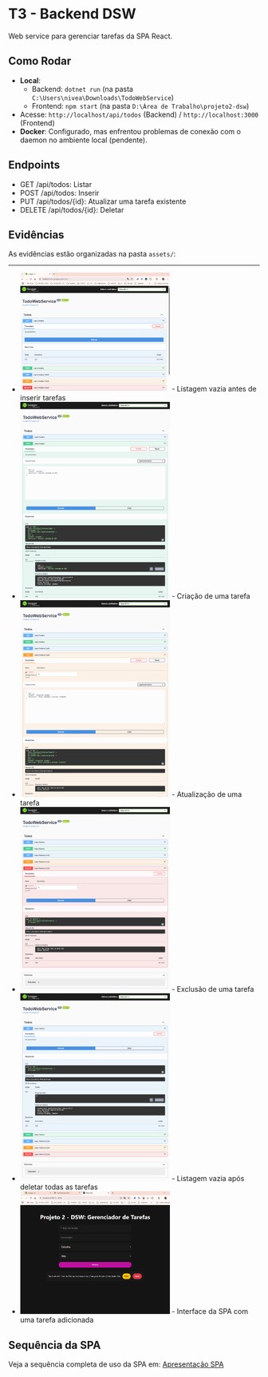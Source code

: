 # T3 - Backend DSW
Web service para gerenciar tarefas da SPA React.

## Como Rodar
- **Local**: 
  - Backend: `dotnet run` (na pasta `C:\Users\nivea\Downloads\TodoWebService`)
  - Frontend: `npm start` (na pasta `D:\Área de Trabalho\projeto2-dsw`)
- Acesse: `http://localhost/api/todos` (Backend) / `http://localhost:3000` (Frontend)
- **Docker**: Configurado, mas enfrentou problemas de conexão com o daemon no ambiente local (pendente).

## Endpoints
- GET /api/todos: Listar
- POST /api/todos: Inserir
- PUT /api/todos/{id}: Atualizar uma tarefa existente
- DELETE /api/todos/{id}: Deletar

## Evidências
As evidências estão organizadas na pasta `assets/`:
- ---
- <img src="assets/GET_inicial.png" alt="[GET]" width="300"/> - Listagem vazia antes de inserir tarefas
- <img src="assets/Post.png" alt="[POST]" width="300"/> - Criação de uma tarefa
- <img src="assets/Put.png" alt="[PUT]" width="300"/> - Atualização de uma tarefa
- <img src="assets/Delete.png" alt="[DELETE]" width="300"/> - Exclusão de uma tarefa
- <img src="assets/GET_apos_delete.png" alt="[GET]" width="300"/> - Listagem vazia após deletar todas as tarefas
- <img src="assets/spa.png" alt="[SPA]" width="300"/> - Interface da SPA com uma tarefa adicionada

## Sequência da SPA
Veja a sequência completa de uso da SPA em: [Apresentação SPA](assets/Apresentacao_SPA_Niveah4_500028.pdf)